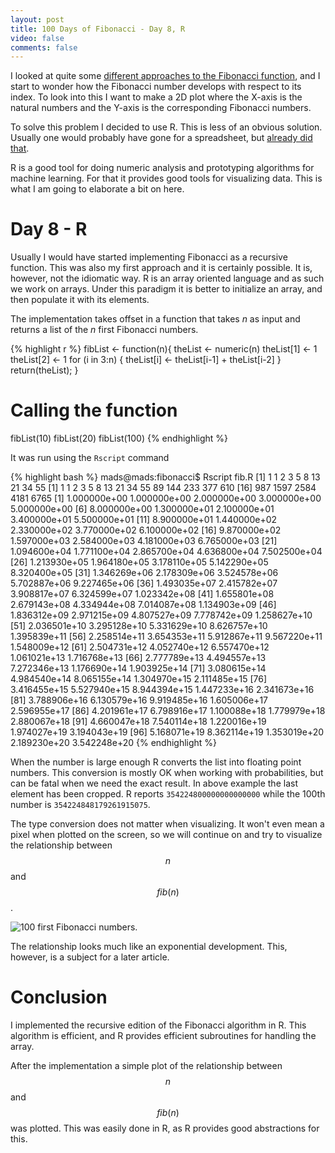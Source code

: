 ```yaml
---
layout: post
title: 100 Days of Fibonacci - Day 8, R
video: false
comments: false
---
```


I looked at quite some
[different approaches to the Fibonacci function](/blog/100-days-of-fibonacci-overview/),
and I start to wonder how the Fibonacci number develops with respect
to its index. To look into this I want to make a 2D plot where the X-axis is
the natural numbers and the Y-axis is the corresponding Fibonacci numbers.

To solve this problem I decided to use R. This is less of an obvious
solution. Usually one would probably have gone for a spreadsheet, but
[already did that](/blog/100-days-of-fibonacci-day-5-spreadsheet/).

R is a good tool for doing numeric analysis and prototyping algorithms
for machine learning. For that it provides good tools for visualizing
data. This is what I am going to elaborate a bit on here.

# Day 8 - R
Usually I would have started implementing Fibonacci as a recursive
function. This was also my first approach and it is certainly
possible. It is, however, not the idiomatic way. R is an array oriented
language and as such we work on arrays. Under this paradigm it is better
to initialize an array, and then populate it with its elements.

The implementation takes offset in a function that takes _n_ as
input and returns a list of the _n_ first Fibonacci numbers.

{% highlight r %}
fibList <- function(n){
  theList <- numeric(n)
  theList[1] <- 1
  theList[2] <- 1
  for (i in 3:n) {
    theList[i] <- theList[i-1] + theList[i-2]
  }
  return(theList);
}

# Calling the function
fibList(10)
fibList(20)
fibList(100)
{% endhighlight %}

It was run using the `Rscript` command

{% highlight bash %}
mads@mads:fibonacci$ Rscript fib.R 
 [1]  1  1  2  3  5  8 13 21 34 55
 [1]    1    1    2    3    5    8   13   21   34   55   89  144  233  377  610
[16]  987 1597 2584 4181 6765
  [1] 1.000000e+00 1.000000e+00 2.000000e+00 3.000000e+00 5.000000e+00
  [6] 8.000000e+00 1.300000e+01 2.100000e+01 3.400000e+01 5.500000e+01
 [11] 8.900000e+01 1.440000e+02 2.330000e+02 3.770000e+02 6.100000e+02
 [16] 9.870000e+02 1.597000e+03 2.584000e+03 4.181000e+03 6.765000e+03
 [21] 1.094600e+04 1.771100e+04 2.865700e+04 4.636800e+04 7.502500e+04
 [26] 1.213930e+05 1.964180e+05 3.178110e+05 5.142290e+05 8.320400e+05
 [31] 1.346269e+06 2.178309e+06 3.524578e+06 5.702887e+06 9.227465e+06
 [36] 1.493035e+07 2.415782e+07 3.908817e+07 6.324599e+07 1.023342e+08
 [41] 1.655801e+08 2.679143e+08 4.334944e+08 7.014087e+08 1.134903e+09
 [46] 1.836312e+09 2.971215e+09 4.807527e+09 7.778742e+09 1.258627e+10
 [51] 2.036501e+10 3.295128e+10 5.331629e+10 8.626757e+10 1.395839e+11
 [56] 2.258514e+11 3.654353e+11 5.912867e+11 9.567220e+11 1.548009e+12
 [61] 2.504731e+12 4.052740e+12 6.557470e+12 1.061021e+13 1.716768e+13
 [66] 2.777789e+13 4.494557e+13 7.272346e+13 1.176690e+14 1.903925e+14
 [71] 3.080615e+14 4.984540e+14 8.065155e+14 1.304970e+15 2.111485e+15
 [76] 3.416455e+15 5.527940e+15 8.944394e+15 1.447233e+16 2.341673e+16
 [81] 3.788906e+16 6.130579e+16 9.919485e+16 1.605006e+17 2.596955e+17
 [86] 4.201961e+17 6.798916e+17 1.100088e+18 1.779979e+18 2.880067e+18
 [91] 4.660047e+18 7.540114e+18 1.220016e+19 1.974027e+19 3.194043e+19
 [96] 5.168071e+19 8.362114e+19 1.353019e+20 2.189230e+20 3.542248e+20
{% endhighlight %}

When the number is large enough R converts the list into floating point
numbers. This conversion is mostly OK when working with probabilities, but
can be fatal when we need the exact result. In above example the last element
has been cropped. R reports `354224800000000000000` while the 100th
number is `354224848179261915075`.

The type conversion does not matter when visualizing. It won't even mean a
pixel when plotted on the screen, so we will continue on and try to visualize
the relationship between $$n$$ and $$fib(n)$$.

![100 first Fibonacci numbers.](/blog/media/2016-01-11-100-days-of-fibonacci-day-8-r/fib.png)

The relationship looks much like an exponential development. This, however,
is a subject for a later article.

# Conclusion
I implemented the recursive edition of the Fibonacci algorithm in R. This
algorithm is efficient, and R provides efficient subroutines for handling
the array.

After the implementation a simple plot of the relationship between $$n$$ and
$$fib(n)$$ was plotted. This was easily done in R, as R provides good 
abstractions for this.
